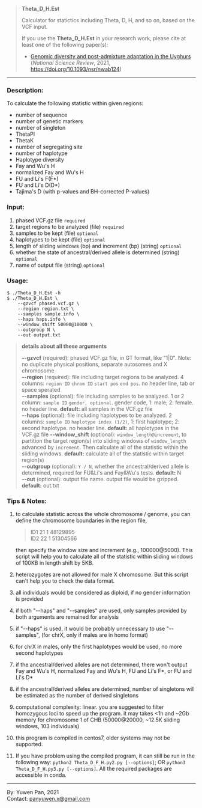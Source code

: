 >**Theta_D_H.Est**
>
>Calculator for statictics including Theta, D, H, and so on, based on the VCF input. 
>
>If you use the **Theta_D_H.Est** in your research work, please cite at least one of the following paper(s):
>
>- [Genomic diversity and post-admixture adaptation in the Uyghurs](https://academic.oup.com/nsr/advance-article/doi/10.1093/nsr/nwab124/6368880) (*National Science Review*, 2021, https://doi.org/10.1093/nsr/nwab124)
>

---

### Description: 
To calculate the following statistic within given regions:

- number of sequence
- number of genetic markers
- number of singleton
- ThetaPI
- ThetaK
- number of segregating site
- number of haplotype
- Haplotype diversity
- Fay and Wu's H
- normalized Fay and Wu's H
- FU and Li's F(F*)
- FU and Li's D(D*)
- Tajima's D (with p-values and BH-corrected P-values)

### Input:

1. phased VCF.gz file `required` 
2. target regions to be analyzed (file) `required` 
3. samples to be kept (file) `optional` 
4. haplotypes to be kept (file) `optional`
5. length of sliding windows (bp) and increment (bp) (string) `optional` 
6. whether the state of ancestral/derived allele is determined (string) `optional` 
7. name of output file (string) `optional` 

### Usage:
	$ ./Theta_D_H.Est -h 
	$ ./Theta_D_H.Est \
	    --gzvcf phased.vcf.gz \
	    --region region.txt \
	    --samples sample.info \
	    --haps haps.info \
	    --window_shift 50000@10000 \
	    --outgroup N \
	    --out output.txt

>**details about all these arguments** 
>
>**--gzvcf** (required): phased VCF.gz file, in GT format, like "1|0". Note: no duplicate physical positions, separate autosomes and X chromosome  
>**--region** (required): file including target regions to be analyzed. 4 columns: `region ID` `chrom ID` `start pos` `end pos`. no header line, tab or space sperated  
>**--samples** (optional): file including samples to be analyzed. 1 or 2 column: `sample ID` `gender, optional`. gender code, 1: male; 2: female. no header line. **default:** all samples in the VCF.gz file  
>**--haps** (optional): file including haplotypes to be analyzed. 2 columns: `sample ID` `haplotype index (1/2)`, 1: first haplotype; 2: second haplotype. no header line. **default:** all haplotypes in the VCF.gz file
>**--window_shift** (optional): `window_length@increment`, to partition the target region(s) into sliding windows of `window_length ` advanced by `increment`. Then calculate all of the statistic within the sliding windows. **default:** calculate all of the statistic within target region(s)  
>**--outgroup** (optional): `Y / N`, whether the ancestral/derived allele is determined, required for FU&Li's and Fay&Wu's tests. **default:** N  
>**--out** (optional): output file name. output file would be gzipped. **default:** out.txt

### Tips & Notes:
1. to calculate statistic across the whole chromosome / genome, you can define the chromosome boundaries in the region file, 
	
	>ID1 21 1 48129895  
	>ID2 22 1 51304566  
	
	then specify the window size and increment (e.g., 100000@5000). This script will help you to calculate all of the statistic within sliding windows of 100KB in length shift by 5KB.   
	
2. heterozygotes are not allowed for male X chromosome. But this script can't help you to check the data format.   

3. all individuals would be considered as diploid, if no gender information is provided  

4. if both "--haps" and "--samples" are used, only samples provided by both arguments are remained for analysis 

5. if "--haps" is used, it would be probably  unnecessary to use "--samples", (for chrX, only if males are in homo format)

6. for chrX in males, only the first haplotypes would be used, no more second haplotypes  

7. if the ancestral/derived alleles are not determined, there won't output Fay and Wu's H, normalized Fay and Wu's H, FU and Li's F\*, or FU and Li's D\*  

8. if the ancestral/derived alleles are determined, number of singletons will be estimated as the number of derived singletons  

9. computational complexity: linear. you are suggested to filter homozygous loci to speed up the program. it may takes <1h and ~2Gb memory for chromosome 1 of CHB (50000@20000, ~12.5K sliding windows, 103 individuals)

10. this program is compiled in centos7, older systems may not be supported. 

11. If you have problem using the compiled program, it can still be run in the following way: `python2 Theta_D_F_H.py2.py [--options]`; OR `python3 Theta_D_F_H.py3.py [--options]`. All the required packages are accessible in conda. 

---
By: Yuwen Pan, 2021  
Contact: panyuwen.x@gmail.com

